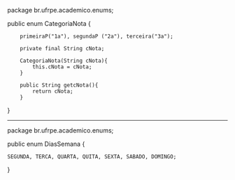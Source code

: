 package br.ufrpe.academico.enums;

public enum CategoriaNota {

        primeiraP("1a"), segundaP ("2a"), terceira("3a");

        private final String cNota;

        CategoriaNota(String cNota){
            this.cNota = cNota;
        }

        public String getcNota(){
            return cNota;
        }
}


-------------------------------------

package br.ufrpe.academico.enums;

public enum DiasSemana {

    SEGUNDA, TERCA, QUARTA, QUITA, SEXTA, SABADO, DOMINGO;
}
